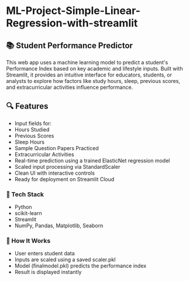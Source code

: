 # ML-Project-Simple-Linear-Regression-with-streamlit
## 📚 Student Performance Predictor
This web app uses a machine learning model to predict a student's Performance Index based on key academic and lifestyle inputs. Built with Streamlit, it provides an intuitive interface for educators, students, or analysts to explore how factors like study hours, sleep, previous scores, and extracurricular activities influence performance.
## 🔍 Features
- Input fields for:
- Hours Studied
- Previous Scores
- Sleep Hours
- Sample Question Papers Practiced
- Extracurricular Activities
- Real-time prediction using a trained ElasticNet regression model
- Scaled input processing via StandardScaler
- Clean UI with interactive controls
- Ready for deployment on Streamlit Cloud
### 🧠 Tech Stack
- Python
- scikit-learn
- Streamlit
- NumPy, Pandas, Matplotlib, Seaborn
### 🚀 How It Works
- User enters student data
- Inputs are scaled using a saved scaler.pkl
- Model (finalmodel.pkl) predicts the performance index
- Result is displayed instantly
